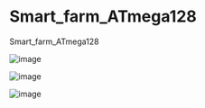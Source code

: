 # Smart_farm_ATmega128
Smart_farm_ATmega128

![image](https://user-images.githubusercontent.com/47591345/61444058-a1b13300-a985-11e9-8358-42d812a56b30.png)

![image](https://user-images.githubusercontent.com/47591345/61443979-7deded00-a985-11e9-86eb-43d6f9e818c3.png)

![image](https://user-images.githubusercontent.com/47591345/61444269-010f4300-a986-11e9-8ca1-96d68d5fa97a.png)
